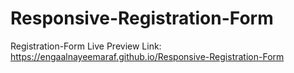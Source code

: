# Responsive-Registration-Form

Registration-Form Live Preview Link:
https://engaalnayeemaraf.github.io/Responsive-Registration-Form

